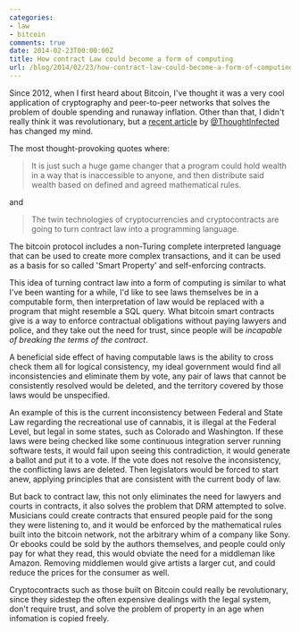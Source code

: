 ```yaml
---
categories:
- law
- bitcoin
comments: true
date: 2014-02-23T00:00:00Z
title: How contract Law could become a form of computing
url: /blog/2014/02/23/how-contract-law-could-become-a-form-of-computing/
---
```


Since 2012, when I first heard about Bitcoin, I've thought it was a very cool application of cryptography and peer-to-peer networks that solves the problem of double spending and runaway inflation. Other than that, I didn't really think it was revolutionary, but a [recent article](http://thoughtinfection.com/2014/02/22/we-are-becoming-programmable-society/) by [@ThoughtInfected](https://twitter.com/ThoughtInfected) has changed my mind.

The most thought-provoking quotes where:

> It is just such a huge game changer that a program could hold wealth in a way that is inaccessible to anyone, and then distribute said wealth based on defined and agreed mathematical rules.

and 

> The twin technologies of cryptocurrencies and cryptocontracts are going to turn contract law into a programming language. 

The bitcoin protocol includes a non-Turing complete interpreted language that can be used to create more complex transactions, and it can be used as a basis for so called 'Smart Property' and self-enforcing contracts.

This idea of turning contract law into a form of computing is similar to what I've been wanting for a while, I'd like to see laws themselves be in a computable form, then interpretation of law would be replaced with a program that might resemble a SQL query. What bitcoin smart contracts give is a way to enforce contractual obligations without paying lawyers and police, and they take out the need for trust, since people will be _incapable of breaking the terms of the contract_.

A beneficial side effect of having computable laws is the ability to cross check them all for logical consistency, my ideal government would find all inconsistencies and eliminate them by vote, any pair of laws that cannot be consistently resolved would be deleted, and the territory covered by those laws would be unspecified.

An example of this is the current inconsistency between Federal and State Law regarding the recreational use of cannabis, it is illegal at the Federal Level, but legal in some states, such as Colorado and Washington. If these laws were being checked like some continuous integration server running software tests, it would fail upon seeing this contradiction, it would generate a ballot and put it to a vote. If the vote does not resolve the inconsistency, the conflicting laws are deleted. Then legislators would be forced to start anew, applying principles that are consistent with the current body of law. 

But back to contract law, this not only eliminates the need for lawyers and courts in contracts, it also solves the problem that DRM attempted to solve. Musicians could create contracts that ensured people paid for the song they were listening to, and it would be enforced by the mathematical rules built into the bitcoin network, not the arbitrary whim of a company like Sony. Or ebooks could be sold by the authors themselves, and people could only pay for what they read, this would obviate the need for a middleman like Amazon. Removing middlemen would give artists a larger cut, and could reduce the prices for the consumer as well.

Cryptocontracts such as those built on Bitcoin could really be revolutionary, since they sidestep the often expensive dealings with the legal system, don't require trust, and solve the problem of property in an age when infomation is copied freely.

